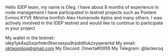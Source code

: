 Hello IDEP team, my name is Oleg. 
I have about 8 months of experience in node management
I have participated in testnet projects such as Pontem Evmos KYVE Minima Ironfish Aleo Humanode Aptos and many others.
I was actively involved in the IDEP testnet and would like to continue to participate in your project

My wallet in the testnet: idep1yk4xq5xqnfmkr9twrxexpu9rpddtfukzxyqwwrkd
My email: oktagonloq@gmail.com
My Discord: Omerta#0955
My Telegram: @lackeroq
